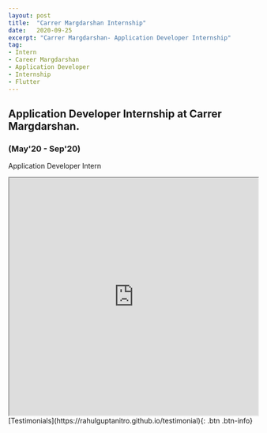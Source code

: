 ```yaml
---
layout: post
title:  "Carrer Margdarshan Internship"
date:   2020-09-25
excerpt: "Carrer Margdarshan- Application Developer Internship"
tag:
- Intern
- Career Margdarshan
- Application Developer
- Internship
- Flutter
---
```


## Application Developer Internship at Carrer Margdarshan. 
### (May'20 - Sep'20)


Application Developer Intern



<iframe src="https://drive.google.com/file/d/1iM9xtwIqZIagYK5EwF32qZdKRTjIQTE4/preview" width="100%" height="480"></iframe>

<br />
[Testimonials](https://rahulguptanitro.github.io/testimonial){: .btn .btn-info}
